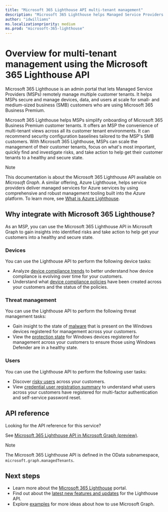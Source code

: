 ```yaml
---
title: "Microsoft 365 Lighthouse API multi-tenant management"
description: "Microsoft 365 Lighthouse helps Managed Service Providers (MSPs) remotely manage devices, data, and users for customers using Microsoft 365 Business Premium."
author: "idwilliams"
ms.localizationpriority: medium
ms.prod: "microsoft-365-lighthouse"
---
```


# Overview for multi-tenant management using the Microsoft 365 Lighthouse API

Microsoft 365 Lighthouse is an admin portal that lets Managed Service Providers (MSPs) remotely manage multiple customer tenants. It helps MSPs secure and manage devices, data, and users at scale for small- and medium-sized business (SMB) customers who are using Microsoft 365 Business Premium.

Microsoft 365 Lighthouse helps MSPs simplify onboarding of Microsoft 365 Business Premium customer tenants. It offers an MSP the convenience of multi-tenant views across all its customer tenant environments. It can recommend security configuration baselines tailored to the MSP's SMB customers. With Microsoft 365 Lighthouse, MSPs can scale the management of their customer tenants, focus on what's most important, quickly find and investigate risks, and take action to help get their customer tenants to a healthy and secure state.

> [!NOTE]  
> This documentation is about the Microsoft 365 Lighthouse API available on _Microsoft Graph_. A similar offering, Azure Lighthouse, helps service providers deliver managed services for Azure services by using comprehensive and robust management tooling built into the _Azure_ platform. To learn more, see [What is Azure Lighthouse](/azure/lighthouse/overview).

## Why integrate with Microsoft 365 Lighthouse?

As an MSP, you can use the Microsoft 365 Lighthouse API in Microsoft Graph to gain insights into identified risks and take action to help get your customers into a healthy and secure state.

### Devices

You can use the Lighthouse API to perform the following device tasks:

- Analyze [device compliance trends](/graph/api/resources/managedtenants-manageddevicecompliancetrend?view=graph-rest-beta&preserve-view=true) to better understand how device compliance is evolving over time for your customers.
- Understand what [device compliance policies](/graph/api/resources/managedtenants-manageddevicecompliance) have been created across your customers and the status of the policies.

### Threat management

You can use the Lighthouse API to perform the following threat management tasks:

- Gain insight to the state of [malware](/graph/api/resources/managedtenants-windowsdevicemalwarestate) that is present on the Windows devices registered for management across your customers.
- View the [protection state](/graph/api/resources/managedtenants-windowsprotectionstate?view=graph-rest-beta&preserve-view=true) for Windows devices registered for management across your customers to ensure those using Windows Defender are in a healthy state.

### Users

You can use the Lighthouse API to perform the following user tasks:

- Discover [risky users](/graph/api/resources/riskyuser) across your customers.
- View [credential user registration summary](/graph/api/resources/managedtenants-credentialuserregistrationssummary?view=graph-rest-beta&preserve-view=true) to understand what users across your customers have registered for multi-factor authentication and self-service password reset.

## API reference

Looking for the API reference for this service?

See [Microsoft 365 Lighthouse API in Microsoft Graph (preview)](/graph/api/resources/managedtenants-managedtenant?view=graph-rest-beta&preserve-view=true).

> [!NOTE]
> The Microsoft 365 Lighthouse API is defined in the OData subnamespace, `microsoft.graph.managedTenants`.


## Next steps

- Learn more about the [Microsoft 365 Lighthouse](/microsoft-365/lighthouse/m365-lighthouse-overview?view=o365-worldwide&preserve-view=true) portal.
- Find out about the [latest new features and updates](/graph/whats-new-overview) for the Lighthouse API.
- Explore [examples](https://developer.microsoft.com/graph/graph/examples) for more ideas about how to use Microsoft Graph.
